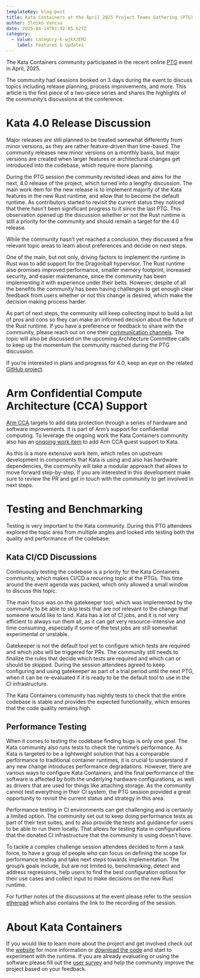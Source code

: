 ```yaml
---
templateKey: blog-post
title: Kata Containers at the April 2025 Project Teams Gathering (PTG)
author: Ildiko Vancsa
date: 2025-04-14T01:32:05.627Z
category:
  - value: category-6-wjkXzEM2
    label: Features & Updates
---
```


The Kata Containers community participated in the recent online [PTG](https://openinfra.dev/ptg/) event in April, 2025.

The community had sessions booked on 3 days during the event to discuss topics including release planning, process improvements, and more. This article is the first piece of a two-piece series and shares the highlights of the community’s discussions at the conference.

# Kata 4.0 Release Discussion
Major releases are still planned to be treated somewhat differently from minor versions, as they are rather feature-driven than time-based. The community releases new minor versions on a monthly basis, but major versions are created when larger features or architectural changes get introduced into the codebase, which require more planning.

During the PTG session the community revisited ideas and aims for the next, 4.0 release of the project, which turned into a lengthy discussion. The main work item for the new release is to implement majority of the Kata features in the new Rust runtime, and allow that to become the default runtime. As contributors started to revisit the current status they noticed that there hasn’t been significant progress to it since the last PTG. This observation opened up the discussion whether or not the Rust runtime is still a priority for the community and should remain a target for the 4.0 release.

While the community hasn’t yet reached a conclusion, they discussed a few relevant topic areas to learn about preferences and decide on next steps.

One of the main, but not only, driving factors to implement the runtime in Rust was to add support for the Dragonball hypervisor. The Rust runtime also promises improved performance, smaller memory footprint, increased security, and easier maintenance, since the community has been implementing it with experience under their belts. However, despite of all the benefits the community has been having challenges to get enough clear feedback from users whether or not this change is desired, which make the decision making process harder.

As part of next steps, the community will keep collecting input to build a list of pros and cons so they can make an informed decision about the future of the Rust runtime. If you have a preference or feedback to share with the community, please reach out on one their [communication channels](https://katacontainers.io/community/). The topic will also be discussed on the upcoming Architecture Committee calls to keep up the momentum the community reached during the PTG discussion.

If you’re interested in plans and progress for 4.0, keep an eye on the related [GitHub project](https://github.com/orgs/kata-containers/projects/43).

# Arm Confidential Compute Architecture (CCA) Support

[Arm CCA](https://www.arm.com/architecture/security-features/arm-confidential-compute-architecture) targets to add data protection through a series of hardware and software improvements. It is part of Arm’s support for confidential computing. To leverage the ongoing work the Kata Containers community also has an [ongoing work item](https://github.com/kata-containers/kata-containers/pull/10664) to add Arm CCA guest support to Kata.

As this is a more extensive work item, which relies on upstream development in components that Kata is using and also has hardware dependencies, the community will take a modular approach that allows to move forward step-by-step. If you are interested in this development make sure to review the PR and get in touch with the community to get involved in next steps.

# Testing and Benchmarking

Testing is very important to the Kata community. During this PTG attendees explored the topic area from multiple angles and looked into testing both the quality and performance of the codebase.

## Kata CI/CD Discussions

Continuously testing the codebase is a priority for the Kata Containers community, which makes CI/CD a recurring topic at the PTGs. This time around the event agenda was packed, which only allowed a small window to discuss this topic.

The main focus was on the gatekeeper tool, which was implemented by the community to be able to skip tests that are not relevant to the change that someone would like to land. Kata has a lot of CI jobs, and it is not very efficient to always run them all, as it can get very resource-intensive and time consuming, especially if some of the test jobs are still somewhat experimental or unstable.

Gatekeeper is not the default tool yet to configure which tests are required and which jobs will be triggered for PRs. The community still needs to finalize the rules that decide which tests are required and which can or should be skipped. During the session attendees agreed to keep configuring and using gatekeeper as part of a trial period until the next PTG, when it can be re-evaluated if it is ready to be the default tool to use in the CI infrastructure.

The Kata Containers community has nightly tests to check that the entire codebase is stable and provides the expected functionality, which ensures that the code quality remains high.

## Performance Testing

When it comes to testing the codebase finding bugs is only one goal. The Kata community also runs tests to check the runtime’s performance. As Kata is targeted to be a lightweight solution that has a comparable performance to traditional container runtimes, it is crucial to understand if any new change introduces performance degradations. However, there are various ways to configure Kata Containers, and the final performance of the software is affected by both the underlying hardware configurations, as well as drivers that are used for things like attaching storage. As the community cannot test everything in their CI system, the PTG session provided a great opportunity to revisit the current status and strategy in this area.

Performance testing in CI environments can get challenging and is certainly a limited option. The community set out to keep doing performance tests as part of their test suites, and to also provide the tests and guidance for users to be able to run them locally. That allows for testing Kata in configurations that the donated CI infrastructure that the community is using doesn’t have.

To tackle a complex challenge session attendees decided to form a task force, to have a group of people who can focus on defining the scope for performance testing and take next steps towards implementation. The group’s goals include, but are not limited to, benchmarking, detect and address regressions, help users to find the best configuration options for their use cases and collect input to make decisions on the new Rust runtime.


For further notes of the discussions at the event please refer to the session [etherpad](https://etherpad.opendev.org/p/r.13eb68713be1a237cf710f8911ed9f39) which also contains the link to the recording of the session.

# About Kata Containers
If you would like to learn more about the project and get involved check out the [website](https://www.katacontainers.io) for more information or [download the code](https://github.com/kata-containers) and start to experiment with the runtime. If you are already evaluating or using the software please fill out the [user survey](https://openinfrafoundation.formstack.com/forms/kata_containers_user_survey) and help the community improve the project based on your feedback.
